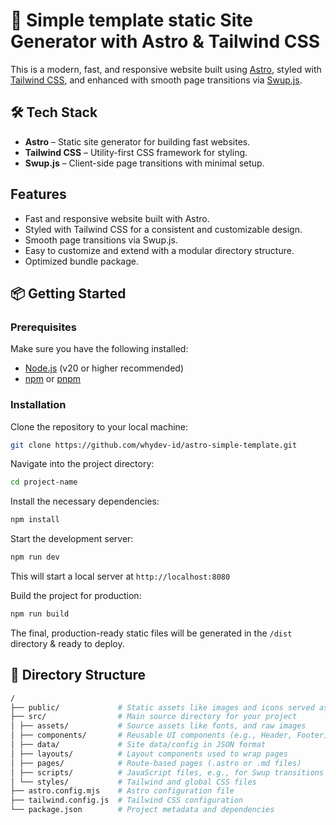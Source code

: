 # 🚀 Simple template static Site Generator with Astro & Tailwind CSS

This is a modern, fast, and responsive website built using [Astro](https://astro.build), styled with [Tailwind CSS](https://tailwindcss.com), and enhanced with smooth page transitions via [Swup.js](https://swup.js.org).

## 🛠️ Tech Stack

- **Astro** – Static site generator for building fast websites.
- **Tailwind CSS** – Utility-first CSS framework for styling.
- **Swup.js** – Client-side page transitions with minimal setup.

## Features

- Fast and responsive website built with Astro.
- Styled with Tailwind CSS for a consistent and customizable design.
- Smooth page transitions via Swup.js.
- Easy to customize and extend with a modular directory structure.
- Optimized bundle package.

## 📦 Getting Started

### Prerequisites

Make sure you have the following installed:

- [Node.js](https://nodejs.org/) (v20 or higher recommended)
- [npm](https://www.npmjs.com/) or [pnpm](https://pnpm.io/)

### Installation

Clone the repository to your local machine:

```bash
git clone https://github.com/whydev-id/astro-simple-template.git
```

Navigate into the project directory:

```bash
cd project-name
```

Install the necessary dependencies:

```bash
npm install
```

Start the development server:

```bash
npm run dev
```

This will start a local server at `http://localhost:8080`

Build the project for production:

```bash
npm run build
```

The final, production-ready static files will be generated in the `/dist` directory & ready to deploy.

## 📂 Directory Structure

```bash
/
├── public/             # Static assets like images and icons served as-is
├── src/                # Main source directory for your project
│ ├── assets/           # Source assets like fonts, and raw images
│ ├── components/       # Reusable UI components (e.g., Header, Footer)
│ ├── data/             # Site data/config in JSON format
│ ├── layouts/          # Layout components used to wrap pages
│ ├── pages/            # Route-based pages (.astro or .md files)
│ ├── scripts/          # JavaScript files, e.g., for Swup transitions & theme
│ └── styles/           # Tailwind and global CSS files
├── astro.config.mjs    # Astro configuration file
├── tailwind.config.js  # Tailwind CSS configuration
└── package.json        # Project metadata and dependencies
```
